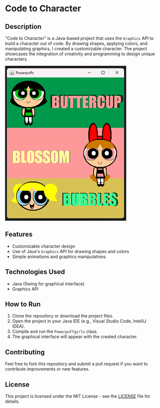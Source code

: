 # Code to Character

## Description
"Code to Character" is a Java-based project that uses the `Graphics` API to build a character out of code. By drawing shapes, applying colors, and manipulating graphics, I created a customizable character. The project showcases the integration of creativity and programming to design unique characters.

![Powerpuff](powerpuff.png)

## Features
- Customizable character design
- Use of Java's `Graphics` API for drawing shapes and colors
- Simple animations and graphics manipulations

## Technologies Used
- Java (Swing for graphical interface)
- Graphics API

## How to Run
1. Clone the repository or download the project files.
2. Open the project in your Java IDE (e.g., Visual Studio Code, IntelliJ IDEA).
3. Compile and run the `Powerpuffgirls` class.
4. The graphical interface will appear with the created character.

## Contributing
Feel free to fork this repository and submit a pull request if you want to contribute improvements or new features.

## License
This project is licensed under the MIT License - see the [LICENSE](LICENSE) file for details.
